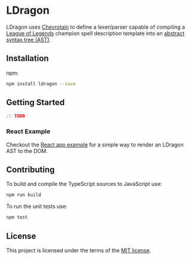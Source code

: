 # LDragon

LDragon uses [Chevrotain](https://chevrotain.io/) to define a lexer/parser capable of compiling a [League of Legends](https://www.leagueoflegends.com/) champion spell description template into an [abstract syntax tree (AST)](https://www.wikipedia.org/wiki/Abstract_syntax_tree).

## Installation

npm:

```bash
npm install ldragon --save
```

## Getting Started

```typescript
// TODO
```

### React Example

Checkout the [React app example](./example/react/) for a simple way to render an LDragon AST to the DOM.

## Contributing

To build and compile the TypeScript sources to JavaScript use:

```bash
npm run build
```

To run the unit tests use:

```bash
npm test
```

## License

This project is licensed under the terms of the [MIT license](./LICENSE).
